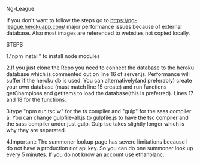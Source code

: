 Ng-League

If you don't want to follow the steps go to https://ng-league.herokuapp.com/ major performance issues because of external database. Also most images are referenced to websites not copied locally.

STEPS

1."npm install" to install node modules

2.If you just clone the Repo you need to connect the database to the  heroku database which is commented out on line 16 of server.js. Performance will suffer if the heroku db is used. You can alternatively(and preferably) create your own database (must match line 15 create) and run functions getChampions and getItems to load the database(this is preferred). Lines 17 and 18 for the functions.
 
3.type "npm run tsc:w" for the ts compiler and "gulp" for the sass compiler
    a. You can change gulpfile-all.js to gulpfile.js to have the tsc compiler and the sass compiler under just gulp. Gulp tsc takes slightly longer which is why they are seperated.

4.Important: The summoner lookup page has severe limitations because I do not have a production riot api key. So you can do one summoner look up every 5 minutes. If you do not know an account use ethanblanc.

